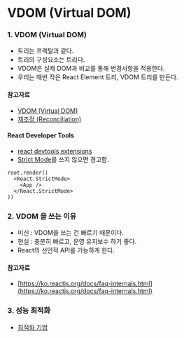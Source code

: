 # VDOM (Virtual DOM)

### 1. VDOM (Virtual DOM)

* 트리는 프랙탈과 같다.&#x20;
* 트리의 구성요소는 트리다.&#x20;
* VDOM은 실제 DOM과 비교를 통해 변경사항을 적용한다.
* 우리는 매번 작은 React Element 트리, VDOM 트리를 만든다.&#x20;

#### 참고자료

* [VDOM (Virtual DOM)](https://ko.reactjs.org/docs/faq-internals.html)
* [재조정 (Reconciliation)](https://ko.reactjs.org/docs/reconciliation.html)

#### React Developer Tools

* [react devtools extensions](https://github.com/facebook/react/tree/main/packages/react-devtools-extensions)
* &#x20;[Strict Mode](https://ko.reactjs.org/docs/strict-mode.html)를 쓰지 않으면 경고함.

```tsx
root.render((
  <React.StrictMode>
    <App />
  </React.StrictMode>
))
```

### 2. VDOM 을 쓰는 이유

* 미신 : VDOM을 쓰는 건 빠르기 때문이다.
* 현실 : 충분히 빠르고, 운영 유지보수 하기 좋다.
* React의 선언적 API를 가능하게 한다.

#### 참고자료

* [https://ko.reactjs.org/docs/faq-internals.html](https://ko.reactjs.org/docs/faq-internals.html)

### 3. 성능 최적화

* [최적화 기법](https://ko.reactjs.org/docs/optimizing-performance.html)











